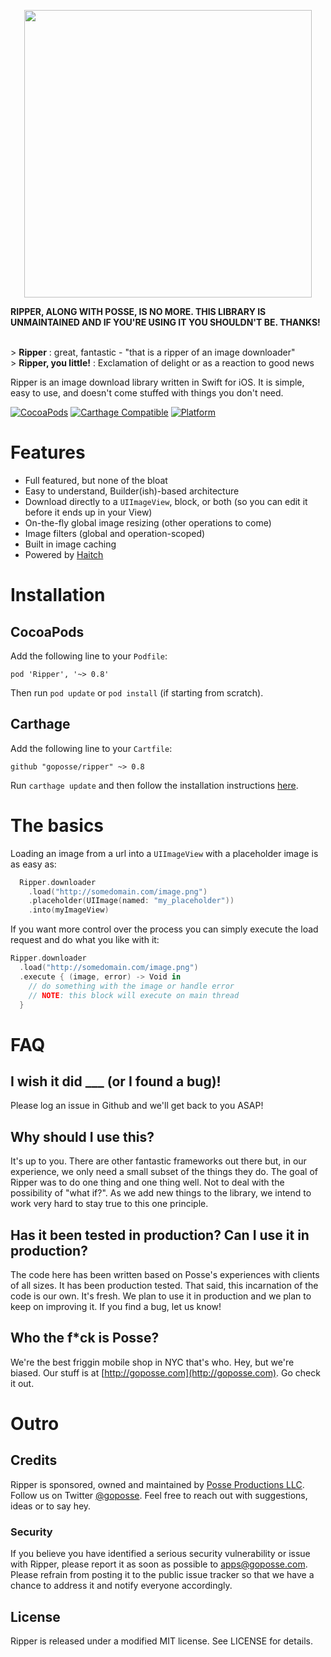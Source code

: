 <p/>
<p align="center">
<img src="https://raw.githubusercontent.com/goposse/ripper/assets/ripper_logo.png" align="center" width="460">
</p>

**RIPPER, ALONG WITH POSSE, IS NO MORE. THIS LIBRARY IS UNMAINTAINED AND IF YOU'RE USING IT YOU SHOULDN'T BE. THANKS!**

<br/>
> <b>Ripper</b> : great, fantastic - "that is a ripper of an image downloader"<br/>
> <b>Ripper, you little!</b> : Exclamation of delight or as a reaction to good news<br/>

Ripper is an image download library written in Swift for iOS. It is simple, easy to use, and doesn't come stuffed with things you don't need.

[![CocoaPods](https://img.shields.io/cocoapods/v/Ripper.svg?style=flat-square)](#)
[![Carthage Compatible](https://img.shields.io/badge/Carthage-compatible-4BC51D.svg?style=flat-square)](https://github.com/Carthage/Carthage)
[![Platform](https://img.shields.io/cocoapods/p/Ripper.svg?style=flat-square)](#)


# Features

- Full featured, but none of the bloat
- Easy to understand, Builder(ish)-based architecture
- Download directly to a `UIImageView`, block, or both (so you can edit it before it ends up in your View)
- On-the-fly global image resizing (other operations to come)
- Image filters (global and operation-scoped)
- Built in image caching
- Powered by [Haitch](http://github.com/goposse/haitch)


# Installation

## CocoaPods

Add the following line to your `Podfile`:

`pod 'Ripper', '~> 0.8'`

Then run `pod update` or `pod install` (if starting from scratch).

## Carthage

Add the following line to your `Cartfile`:

`github "goposse/ripper" ~> 0.8`

Run `carthage update` and then follow the installation instructions [here](https://github.com/Carthage/Carthage#adding-frameworks-to-an-application).


# The basics

Loading an image from a url into a `UIImageView` with a placeholder image is as easy as:

```swift
  Ripper.downloader
    .load("http://somedomain.com/image.png")
    .placeholder(UIImage(named: "my_placeholder"))
    .into(myImageView)
```

If you want more control over the process you can simply execute the load request and do what you like with it:

```swift
Ripper.downloader
  .load("http://somedomain.com/image.png")
  .execute { (image, error) -> Void in
    // do something with the image or handle error
    // NOTE: this block will execute on main thread  
  }
```


# FAQ

## I wish it did ___ (or I found a bug)!

Please log an issue in Github and we'll get back to you ASAP!

## Why should I use this?

It's up to you. There are other fantastic frameworks out there but, in our experience, we only need a small subset of the things they do. The goal of Ripper was to do one thing and one thing well. Not to deal with the possibility of "what if?". As we add new things to the library, we intend to work very hard to stay true to this one principle.

## Has it been tested in production? Can I use it in production?

The code here has been written based on Posse's experiences with clients of all sizes. It has been production tested. That said, this incarnation of the code is our own. It's fresh. We plan to use it in production and we plan to keep on improving it. If you find a bug, let us know!

## Who the f*ck is Posse?

We're the best friggin mobile shop in NYC that's who. Hey, but we're biased. Our stuff is at [http://goposse.com](http://goposse.com). Go check it out.

# Outro

## Credits

Ripper is sponsored, owned and maintained by [Posse Productions LLC](http://goposse.com). Follow us on Twitter [@goposse](https://twitter.com/goposse). Feel free to reach out with suggestions, ideas or to say hey.

### Security

If you believe you have identified a serious security vulnerability or issue with Ripper, please report it as soon as possible to apps@goposse.com. Please refrain from posting it to the public issue tracker so that we have a chance to address it and notify everyone accordingly.

## License

Ripper is released under a modified MIT license. See LICENSE for details.
